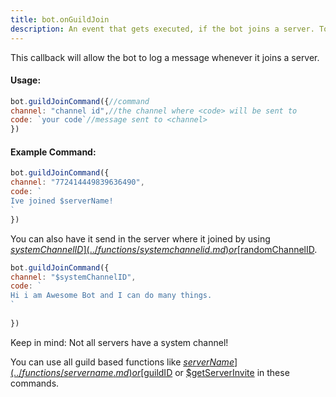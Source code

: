 ```yaml
---
title: bot.onGuildJoin
description: An event that gets executed, if the bot joins a server. To let the bot listen to the event, add one bot.onGuildJoin() callback inside your mainfile.
---
```


This callback will allow the bot to log a message whenever it joins a server.

#### Usage:

```javascript
bot.guildJoinCommand({//command
channel: "channel id",//the channel where <code> will be sent to
code: `your code`//message sent to <channel>
})
```

#### Example Command:

```javascript
bot.guildJoinCommand({
channel: "772414449839636490",
code: `
Ive joined $serverName!
`
})
```

You can also have it send in the server where it joined by using [$systemChannelID](../functions/systemchannelid.md) or [$randomChannelID](../functions/randomchannelid.md).

```javascript
bot.guildJoinCommand({
channel: "$systemChannelID",
code: `
Hi i am Awesome Bot and I can do many things.
`
 
})
```

 
Keep in mind: Not all servers have a system channel!
 


You can use all guild based functions like [$serverName](../functions/servername.md) or [$guildID](../functions/guildid.md) or [$getServerInvite](../functions/getserverinvite.md) in these commands.
 